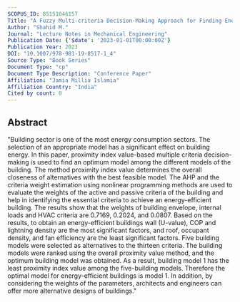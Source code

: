 ```yaml
---
SCOPUS_ID: 85151046157
Title: "A Fuzzy Multi-criteria Decision-Making Approach for Finding Energy-Efficient Building Model"
Author: "Shahid M."
Journal: "Lecture Notes in Mechanical Engineering"
Publication Date: {'$date': '2023-01-01T00:00:00Z'}
Publication Year: 2023
DOI: "10.1007/978-981-19-8517-1_4"
Source Type: "Book Series"
Document Type: "cp"
Document Type Description: "Conference Paper"
Affiliation: "Jamia Millia Islamia"
Affiliation Country: "India"
Cited by count: 0
---
```


## Abstract
"Building sector is one of the most energy consumption sectors. The selection of an appropriate model has a significant effect on building energy. In this paper, proximity index value-based multiple criteria decision-making is used to find an optimum model among the different models of the building. The method proximity index value determines the overall closeness of alternatives with the best feasible model. The AHP and the criteria weight estimation using nonlinear programming methods are used to evaluate the weights of the active and passive criteria of the building and help in identifying the essential criteria to achieve an energy-efficient building. The results show that the weights of building envelope, internal loads and HVAC criteria are 0.7169, 0.2024, and 0.0807. Based on the results, to obtain an energy-efficient buildings wall (U-value), COP and lightning density are the most significant factors, and roof, occupant density, and fan efficiency are the least significant factors. Five building models were selected as alternatives to the thirteen criteria. The building models were ranked using the overall proximity value method, and the optimum building model was obtained. As a result, building model 1 has the least proximity index value among the five-building models. Therefore the optimal model for energy-efficient buildings is model 1. In addition, by considering the weights of the parameters, architects and engineers can offer more alternative designs of buildings."
